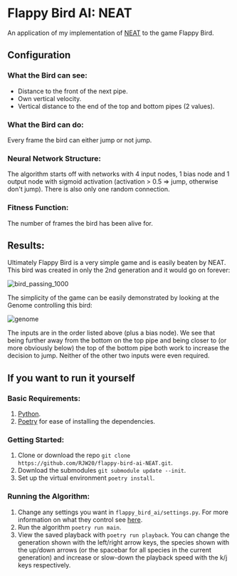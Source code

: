 # Flappy Bird AI: NEAT
An application of my implementation of [NEAT](https://github.com/RJW20/NEAT) to the game Flappy Bird.

## Configuration

### What the Bird can see:
- Distance to the front of the next pipe.
- Own vertical velocity.
- Vertical distance to the end of the top and bottom pipes (2 values).

### What the Bird can do:
Every frame the bird can either jump or not jump.

### Neural Network Structure:
The algorithm starts off with networks with 4 input nodes, 1 bias node and 1 output node with sigmoid activation (activation > 0.5 => jump, otherwise don't jump). There is also only one random connection.

### Fitness Function:
The number of frames the bird has been alive for.

## Results:
Ultimately Flappy Bird is a very simple game and is easily beaten by NEAT. This bird was created in only the 2nd generation and it would go on forever:

![bird_passing_1000](https://github.com/RJW20/flappy-bird-ai-NEAT/assets/99192767/13780178-1982-4647-a5e3-a17af21a665e)

The simplicity of the game can be easily demonstrated by looking at the Genome controlling this bird:

![genome](https://github.com/RJW20/flappy-bird-ai-NEAT/assets/99192767/cdd1547b-b033-4996-9279-94fd418f3695)

The inputs are in the order listed above (plus a bias node). We see that being further away from the bottom on the top pipe and being closer to (or more obviously below) the top of the bottom pipe both work to increase the decision to jump. Neither of the other two inputs were even required.

## If you want to run it yourself

### Basic Requirements:
1. [Python](https://www.python.org/downloads/).
2. [Poetry](https://python-poetry.org/docs/) for ease of installing the dependencies.

### Getting Started:
1. Clone or download the repo `git clone https://github.com/RJW20/flappy-bird-ai-NEAT.git`.
2. Download the submodules `git submodule update --init`.
3. Set up the virtual environment `poetry install`.

### Running the Algorithm:
1. Change any settings you want in `flappy_bird_ai/settings.py`. For more information on what they control see [here](https://github.com/RJW20/NEAT/blob/main/README.md#configuring-the-settings). 
2. Run the algorithm `poetry run main`.
3. View the saved playback with `poetry run playback`. You can change the generation shown with the left/right arrow keys, the species shown with the up/down arrows (or the spacebar for all species in the current generation) and increase or slow-down the playback speed with the k/j keys respectively.

